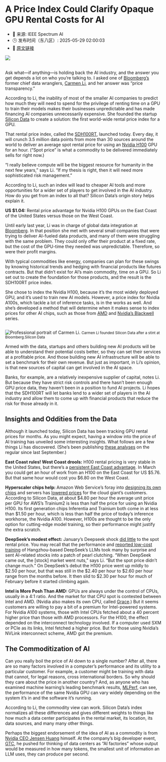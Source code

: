 # A Price Index Could Clarify Opaque GPU Rental Costs for AI
- 📅 来源: IEEE Spectrum AI
- 🕒 发布时间（东八区）: 2025-05-29 02:00:03
- 🔗 [原文链接](https://spectrum.ieee.org/gpu-prices)

<img src="https://spectrum.ieee.org/media-library/a-blue-shaded-line-chart-on-a-black-background.jpg?id=60333386&amp;width=1500&amp;height=2000&amp;coordinates=1603%2C0%2C1603%2C0" /><br /><br /><p>Ask what—if anything—is holding back the AI industry, and the answer you get depends a lot on who you’re talking to. I asked one of <a href="https://www.bloomberg.com/professional/products/data/" target="_blank">Bloomberg’s</a> former chief data wranglers, <a href="https://www.linkedin.com/in/carmenrli/" target="_blank">Carmen Li</a>, and her answer was “price transparency.”</p><p>According to Li, the inability of most of the smaller AI companies to predict how much they will need to spend for the privilege of renting time on a GPU to train their models makes their businesses unpredictable and has made financing AI companies unnecessarily expensive. She founded the startup <a href="https://www.silicondata.com/" target="_blank">Silicon Data</a> to create a solution: the first world-wide rental price index for a GPU.<strong></strong></p><p>That rental price index, called the <a href="https://www.silicondata.com/silicon-index" target="_blank">SDH100RT</a>, launched today. Every day, it will crunch 3.5 million data points from more than 30 sources around the world to deliver an average spot rental price for using an <a href="https://www.nvidia.com/en-us/data-center/h100/" target="_blank">Nvidia H100</a> GPU for an hour. (“Spot price” is what a commodity to be delivered immediately sells for right now.)</p><p>“I really believe compute will be the biggest resource for humanity in the next few years,” says Li. “If my thesis is right, then it will need more sophisticated risk management.”</p><p>According to Li, such an index will lead to cheaper AI tools and more opportunities for a wider set of players to get involved in the AI industry. How do you get from an index to all that? Silicon Data’s origin story helps explain it.</p><p class="pull-quote"><strong>US $1.04:</strong> Rental price advantage for Nvidia H100 GPUs on the East Coast of the United States versus those on the West Coast.</p><p>Until early last year, Li was in charge of global data integration at <a href="https://www.bloomberg.com/professional/products/data/?utm_source=bloomberg-menu&amp;utm_medium=bcomhttps://www.bloomberg.com/professional/products/data/" target="_blank">Bloomberg</a>. In that position she met with several small companies that were trying to deliver AI-fueled data products, and many of them were struggling with the same problem. They could only offer their product at a fixed rate, but the cost of the GPU-time they needed was unpredictable. Therefore, so were their profit margins.</p><p>With typical commodities like energy, companies can plan for these swings by knowing historical trends and hedging with financial products like futures contracts. But that didn’t exist for AI’s main commodity, time on a GPU. So Li set out to create the foundation for those products, and the result is the SDH100RT price index. </p><p>She chose to index the Nvidia H100, because it’s the most widely deployed GPU, and it’s used to train new AI models. However, a price index for Nvidia A100s, which tackle a lot of inference tasks, is in the works as well. And she’s developed a method that will determine when it makes sense to index prices for other AI chips, such as those from <a href="https://spectrum.ieee.org/amd-mi300" target="_blank">AMD</a> and <a href="https://spectrum.ieee.org/nvidia-blackwell" target="_blank">Nvidia’s Blackwell</a> series.</p><p class="shortcode-media shortcode-media-rebelmouse-image rm-float-left rm-resized-container rm-resized-container-25" style="float: left;">
<img alt="Professional portrait of Carmen Li." class="rm-shortcode" id="9e38b" src="https://spectrum.ieee.org/media-library/professional-portrait-of-carmen-li.jpg?id=60333511&amp;width=980" />
<small class="image-media media-caption">Carmen Li founded Silicon Data after a stint at Bloomberg.</small><small class="image-media media-photo-credit">Silicon Data</small></p><p>Armed with the data, startups and others building new AI products will be able to understand their potential costs better, so they can set their services at a profitable price. And those building new AI infrastructure will be able to set a benchmark for their own revenue. But just as important, in Li’s opinion, is that new sources of capital can get involved in the AI space.</p><p>Banks, for example, are a relatively inexpensive supplier of capital, notes Li. But because they have strict risk controls and there hasn’t been enough GPU price data, they haven’t been in a position to fund AI projects. Li hopes that the SDH100RT will let banks lend to a wider set of players in the AI industry and allow them to come up with financial products that reduce the risk for those already in it.</p><h2>Insights and Oddities from the Data</h2><p>Although it launched today, Silicon Data has been tracking GPU rental prices for months. As you might expect, having a window into the price of AI training has unveiled some interesting insights. What follows are a few things Li has discovered. (She’s been publishing <a href="https://medium.com/@cli_87015" target="_blank">these analyses</a> on the regular since last September.)</p><p><strong>East Coast rules! West Coast drools:</strong> H100 rental pricing is very stable in the United States, but there’s a <a href="https://medium.com/@cli_87015/gpu-rental-prices-vary-more-than-you-think-even-across-u-s-regions-5fe0ce91f55e" rel="noopener noreferrer" target="_blank"><u>persistent East Coast advantage</u></a>. In March you could get an hour of work from an H100 on the East Coast for US $5.76. But that same hour would cost you $6.80 on the West Coast.</p><p><strong>Hyperscaler chips help: </strong>Amazon Web Service’s foray into <a href="https://spectrum.ieee.org/amazon-ai" target="_self"><u>designing its own chips</u></a> and servers has <a href="https://medium.com/@cli_87015/aws-built-its-own-ai-chips-and-what-that-means-for-pricing-749ffcb3bf43" rel="noopener noreferrer" target="_blank"><u>lowered prices</u></a> for the cloud giant’s customers. According to Silicon Data, at about $4.80 per hour the average unit price per GPU for AWS’s Trainium2 is less than half the price for using an Nvidia H100. Its first generation chips Inferentia and Trainium both come in at less than $1.50 per hour, which is less than half the price of today’s inference workhorse, the Nvidia A100. However, H100s are thought to be the only option for cutting-edge model training, so their performance might justify the extra scratch.</p><p><strong>DeepSeek’s modest effect:</strong> January’s Deepseek shock <a href="https://medium.com/@cli_87015/how-deepseek-r1-shook-up-the-gpu-market-21130ea9e2e1" rel="noopener noreferrer" target="_blank"><u>did little</u></a> to the spot rental price. You may recall that the performance and <a href="https://spectrum.ieee.org/deepseek" target="_blank">reported low-cost training</a> of Hangzhou-based DeepSeek’s LLMs took many by surprise and sent AI-related stocks into a patch of pearl clutching. “When DeepSeek came out, the [stock] market went nuts,” says Li. “But the spot price didn’t change much.” On DeepSeek’s debut the H100 price went up mildly to $2.50 per hour, but that was still in the $2.40 per hour to $2.60 per hour range from the months before. It then slid to $2.30 per hour for much of February before it started climbing again.</p><p><strong>Intel is More Posh Than AMD: </strong>GPUs are always under the control of CPUs, usually in a 4:1 ratio. And the market for that CPU spot is contested between Intel and AMD. (Nvidia also makes its own CPU, called <a href="https://spectrum.ieee.org/nvidia-supercomputing-cpu-puts-intel-under-pressure" target="_self"><u>Grace</u></a>.) But it seems customers are willing to pay a bit of a premium for Intel-powered systems. For Nvidia A100 systems, those with Intel CPUs fetched about a 40 percent higher price than those with AMD processors. For the H100, the effect depended on the interconnect technology involved. If a computer used SXM or PCIe as its links, Intel fetched a higher price. But for those using Nvidia’s NVLink interconnect scheme, AMD got the premium.</p><h2>The Commoditization of AI</h2><p>Can you really boil the price of AI down to a single number? After all, there are so many factors involved in a computer’s performance and its utility to a particular customer. For example, a customer might be training with data that cannot, for legal reasons, cross international borders. So why should they care about the price in another country? And, as anyone who has examined machine learning’s leading benchmark results, <a href="https://spectrum.ieee.org/tag/mlperf" target="_blank">MLPerf,</a> can see, the performance of the same Nvidia GPU can vary widely depending on the system it’s in and the software it’s running.</p><p>According to Li, the commodity view can work. Silicon Data’s index normalizes all these differences and gives different weights to things like how much a data center participates in the rental market, its location, its data sources, and many many other things.</p><p>Perhaps the biggest endorsement of the idea of AI as a commodity is from <a href="https://nvidianews.nvidia.com/bios/jensen-huang" target="_blank">Nvidia CEO Jensen Huang</a> himself. At the company’s big developer event, <a href="https://www.nvidia.com/gtc/" target="_blank">GTC</a>, he pushed for thinking of data centers as “AI factories” whose output would be measured in how many tokens, the smallest unit of information an LLM uses, they can produce per second. </p>